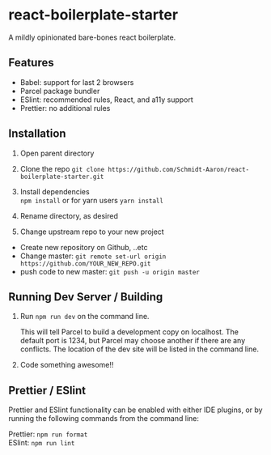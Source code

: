 # react-boilerplate-starter

A mildly opinionated bare-bones react boilerplate.

## Features

- Babel: support for last 2 browsers
- Parcel package bundler
- ESlint: recommended rules, React, and a11y support
- Prettier: no additional rules

## Installation

1. Open parent directory

1. Clone the repo
   `git clone https://github.com/Schmidt-Aaron/react-boilerplate-starter.git`

1. Install dependencies  
   `npm install`
   or for yarn users
   `yarn install`

1. Rename directory, as desired

1. Change upstream repo to your new project

- Create new repository on Github, ..etc
- Change master: `git remote set-url origin https://github.com/YOUR_NEW_REPO.git`
- push code to new master: `git push -u origin master`

## Running Dev Server / Building

1. Run `npm run dev` on the command line.

   This will tell Parcel to build a development copy on localhost. The default port is 1234, but Parcel may choose another if there are any conflicts. The location of the dev site will be listed in the command line.

1. Code something awesome!!

## Prettier / ESlint

Prettier and ESlint functionality can be enabled with either IDE plugins, or by running the following commands from the command line:

Prettier: `npm run format`  
ESlint: `npm run lint`
